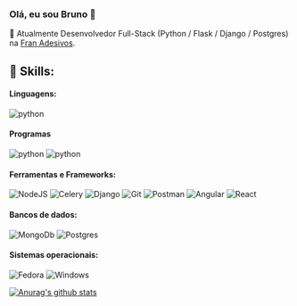 ### Olá, eu sou Bruno 👋

🔧 Atualmente Desenvolvedor Full-Stack (Python / Flask / Django / Postgres) na [Fran Adesivos](https://www.franadesivos.com.br/).

## 💼 Skills:
#### Linguagens:
<div style="display: inline-block">
  <img alt="python" src="https://img.shields.io/badge/Python-ED8B00?style=for-the-badge&logo=python&logoColor=white">  
</div>

#### Programas
<div style="display: inline-block">
  <img alt="python" src="https://camo.githubusercontent.com/da23e68967c3cf2d4c4b996f8f43cec1e31e8acc5debff00da314edd01e30c39/68747470733a2f2f696d672e736869656c64732e696f2f7374617469632f76313f7374796c653d666f722d7468652d6261646765266d6573736167653d41646f62652b50686f746f73686f7026636f6c6f723d333141384646266c6f676f3d41646f62652b50686f746f73686f70266c6f676f436f6c6f723d464646464646266c6162656c3d">  
	<img alt="python" src="https://camo.githubusercontent.com/a0e17e3c41abff3e7abb85b7df8b9fa42794c7df939eb6ed01f970c8677ad7a0/68747470733a2f2f696d672e736869656c64732e696f2f7374617469632f76313f7374796c653d666f722d7468652d6261646765266d6573736167653d4669676d6126636f6c6f723d463234453145266c6f676f3d4669676d61266c6f676f436f6c6f723d464646464646266c6162656c3d">  
</div>

#### Ferramentas e Frameworks:
<div style="display: inline-block">
  <img alt="NodeJS" src="https://camo.githubusercontent.com/31dfe5f167d56ccab3ca37634bf1d396e48231856b25576b5dafbc934bd327e9/68747470733a2f2f696d672e736869656c64732e696f2f7374617469632f76313f7374796c653d666f722d7468652d6261646765266d6573736167653d466c61736b26636f6c6f723d303030303030266c6f676f3d466c61736b266c6f676f436f6c6f723d464646464646266c6162656c3d">   
  <img alt="Celery" src="https://camo.githubusercontent.com/110f0553621fc498bc3dc87736542ec4500f1baaee09a23d7b1a9819d5afef56/68747470733a2f2f696d672e736869656c64732e696f2f7374617469632f76313f7374796c653d666f722d7468652d6261646765266d6573736167653d43656c65727926636f6c6f723d333738313441266c6f676f3d43656c657279266c6f676f436f6c6f723d464646464646266c6162656c3d">
    <img alt="Django" src="https://camo.githubusercontent.com/08fce5ab005e9b770295d3ce978d1e26386596c2f2a19589f165e21030183dcc/68747470733a2f2f696d672e736869656c64732e696f2f7374617469632f76313f7374796c653d666f722d7468652d6261646765266d6573736167653d446a616e676f26636f6c6f723d303932453230266c6f676f3d446a616e676f266c6f676f436f6c6f723d464646464646266c6162656c3d">      
  <img alt="Git" src="https://img.shields.io/badge/Git-F05032?style=for-the-badge&logo=nodedotjs&logoColor=white">
  <img alt="Postman" src="https://img.shields.io/badge/Postman-FF6C37?style=for-the-badge&logo=nodedotjs&logoColor=white">

  <img alt="Angular" src="https://img.shields.io/badge/Angular-DD0031?style=for-the-badge&logo=nodedotjs&logoColor=white">
  <img alt="React" src="https://img.shields.io/badge/React-20232A?style=for-the-badge&logo=nodedotjs&logoColor=white">
</div>  

#### Bancos de dados:
<div style="display: inline-block">
  <img alt="MongoDb" src="https://img.shields.io/badge/MongoDB-4EA94B?style=for-the-badge&logo=mongodb&logoColor=white">
  <img alt="Postgres" src="https://img.shields.io/badge/MYSQL-316192?style=for-the-badge&logo=postgresql&logoColor=white">

  
</div>  

#### Sistemas operacionais:
<div style="display: inline-block">
  <img alt="Fedora" src="https://camo.githubusercontent.com/7071d9977959a7578fe70458643130735c17ac05969f0e1cdce29b6476dd171f/68747470733a2f2f696d672e736869656c64732e696f2f7374617469632f76313f7374796c653d666f722d7468652d6261646765266d6573736167653d4665646f726126636f6c6f723d353141324441266c6f676f3d4665646f7261266c6f676f436f6c6f723d464646464646266c6162656c3d">
  <img alt="Windows" src="https://img.shields.io/badge/Windows-0078D6?style=for-the-badge&logo=windows&logoColor=white">
</div>  

[![Anurag's github stats](https://github-readme-stats.vercel.app/api?username=brunomlinhares&show_icons=true&theme=radical)](https://github.com/brunomlinhares/)
